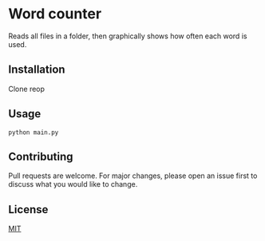 # Word counter
Reads all files in a folder, then graphically shows how often each word is used.

## Installation
Clone reop

## Usage
`python main.py`

## Contributing
Pull requests are welcome. For major changes, please open an issue first to discuss what you would like to change.

## License
[MIT](LICENSE.md)
